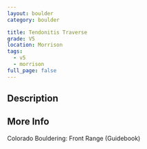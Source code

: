 ```yaml
---
layout: boulder
category: boulder

title: Tendonitis Traverse
grade: V5
location: Morrison
tags:
  - v5
  - morrison
full_page: false
---
```


## Description


## More Info
Colorado Bouldering: Front Range (Guidebook)

